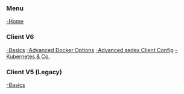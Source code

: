 <h3>Menu</h3>
<a href="/">-Home</a>

<h3>Client V6</h3>
<a href="/v6/index">-Basics</a>
<a href="/v6/advanced-docker-options">-Advanced Docker Options</a>
<a href="/v6/sedex-client-configuration-options">-Advanced sedex Client Config</a>
<a href="/v6/docker-compose-kubernetes">-Kubernetes &amp; Co.</a>

<h3>Client V5 (Legacy)</h3>
<a href="/v5/index">-Basics</a>
